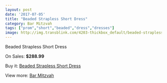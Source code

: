 ```yaml
---
layout: post
date: '2017-07-05'
title: "Beaded Strapless Short Dress"
category: Bar Mitzvah
tags: ["prom","short","beaded","dress","dresses"]
image: http://img.transblink.com/4203-thickbox_default/beaded-strapless-short-dress.jpg
---
```

Beaded Strapless Short Dress

On Sales: **$288.99**
<a href="https://www.transblink.com/en/bar-mitzvah/1327-beaded-strapless-short-dress.html"><amp-img layout="responsive" width="600" height="600" src="//img.transblink.com/4203-thickbox_default/beaded-strapless-short-dress.jpg" alt="Beaded Strapless Short Dress 0" /></a>
<a href="https://www.transblink.com/en/bar-mitzvah/1327-beaded-strapless-short-dress.html"><amp-img layout="responsive" width="600" height="600" src="//img.transblink.com/4206-thickbox_default/beaded-strapless-short-dress.jpg" alt="Beaded Strapless Short Dress 1" /></a>
<a href="https://www.transblink.com/en/bar-mitzvah/1327-beaded-strapless-short-dress.html"><amp-img layout="responsive" width="600" height="600" src="//img.transblink.com/4205-thickbox_default/beaded-strapless-short-dress.jpg" alt="Beaded Strapless Short Dress 2" /></a>
<a href="https://www.transblink.com/en/bar-mitzvah/1327-beaded-strapless-short-dress.html"><amp-img layout="responsive" width="600" height="600" src="//img.transblink.com/4204-thickbox_default/beaded-strapless-short-dress.jpg" alt="Beaded Strapless Short Dress 3" /></a>

Buy it: [Beaded Strapless Short Dress](https://www.transblink.com/en/bar-mitzvah/1327-beaded-strapless-short-dress.html "Beaded Strapless Short Dress")

View more: [Bar Mitzvah](https://www.transblink.com/en/2-bar-mitzvah "Bar Mitzvah")
